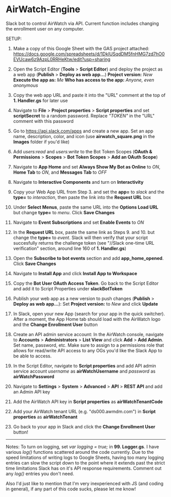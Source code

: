 # AirWatch-Engine
Slack bot to control AirWatch via API. Current function includes changing the enrollment user on any computer.


SETUP:

1. Make a copy of this Google Sheet with the GAS project attached: https://docs.google.com/spreadsheets/d/1DkIUSqdDM5fnHMG7zd7hO0EVUcaw6z9AzpL0RRHeKtw/edit?usp=sharing


2. Open the Script Editor (__Tools__ > __Script Editor__) and deploy the project as a web app (__Publish__ > __Deploy as web app...__)
	__Project version:__ _New_
	__Execute the app as:__ _Me_
	__Who has access to the app:__ _Anyone, even anonymous_


3. Copy the web app URL and paste it into the "URL" comment at the top of __1. Handler.gs__ for later use


4. Navigate to __File__ > __Project properties__ > __Script properties__ and set __scriptSecret__ to a random password. Replace _"TOKEN"_ in the "URL" comment with this password


5. Go to https://api.slack.com/apps and create a new app. Set an app name, description, color, and icon (use __airwatch_square.png__ in the __Images__ folder if you'd like)


6. Add _users:read_ and _users:write_ to the Bot Token Scopes (__OAuth & Permissions__ > __Scopes__ > __Bot Token Scopes__ > __Add an OAuth Scope__)


7. Navigate to __App Home__ and set __Always Show My Bot as Online__ to _ON_, __Home Tab__ to _ON_, and __Messages Tab__ to _OFF_


8. Navigate to __Interactive Components__ and turn on __Interactivity__


9. Copy your Web App URL from Step 3. and set the __app=__ to _slack_ and the __type=__ to _interaction_, then paste the link into the __Request URL__ box


10. Under __Select Menus__, paste the same URL into the __Options Load URL__ but change __type=__ to _menu_. Click __Save Changes__


11. Navigate to __Event Subscriptions__ and set __Enable Events__ to _ON_


12. In the __Request URL__ box, paste the same link as Steps 9. and 10. but change the __type=__ to _event_. Slack will then verify that your script succesfully returns the challenge token (see "//Slack one-time URL verification" section, around line 160 of __1. Handler.gs__)


13. Open the __Subscribe to bot events__ section and add __app_home_opened__. Click __Save Changes__


14. Navigate to __Install App__ and click __Install App to Workspace__


15. Copy the __Bot User OAuth Access Token__. Go back to the Script Editor and add it to Script Properties under __slackBotToken__


16. Publish your web app as a new version to push changes (__Publish__ > __Deploy as web app...__): Set __Project version:__ to _New_ and click __Update__


17. In Slack, open your new App (search for your app in the quick switcher). After a moment, the App Home tab should load with the AirWatch logo and the __Change Enrollment User__ button


18. Create an API admin service account: In the AirWatch console, navigate to __Accounts__ > __Administrators__ > __List View__ and click __Add__ > __Add Admin__. Set name, password, etc. Make sure to assign to a permissions role that allows for read/write API access to any OGs you'd like the Slack App to be able to access.


19. In the Script Editor, navigate to __Script properties__ and add API admin service account _username_ as __airWatchUsername__ and _password_ as __airWatchPassword__ 


20. Navigate to __Settings__ > __System__ > __Advanced__ > __API__ > __REST API__ and add an Admin API key


20. Add the AirWatch API key in __Script properties__ as __airWatchTenantCode__

21. Add your AirWatch tenant URL (e.g. "ds000.awmdm.com") in __Script properties__ as __airWatchTenant__

22. Go back to your app in Slack and click the __Change Enrollment User__ button!



--------------------------


Notes:
To turn on logging, set _var logging = true;_ in __99. Logger.gs__. I have various _log()_ functions scattered around the code currently. Due to the speed limitations of writing logs to Google Sheets, having too many logging entries can slow the script down to the point where it extends past the strict time limitations Slack has on it's API response requirements. Comment out any _log()_ entries you don't need.

Also I'd just like to mention that I'm very inexperienced with JS (and coding in general), if any part of this code sucks, please let me know!
